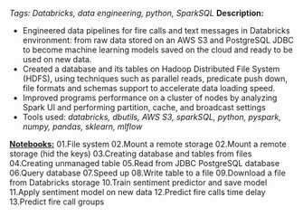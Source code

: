 *Tags: Databricks, data engineering, python, SparkSQL*
**Description:**
- Engineered data pipelines for fire calls and text messages in Databricks environment: from raw data stored on an AWS S3 and PostgreSQL JDBC to become machine learning models saved on the cloud and ready to be used on new data.
- Created a database and its tables on Hadoop Distributed File System (HDFS), using techniques such as parallel reads, predicate push down, file formats and schemas support to accelerate data loading speed. 
- Improved programs performance on a cluster of nodes by analyzing Spark UI and performing partition, cache, and broadcast settings
- Tools used: *databricks, dbutils, AWS S3, sparkSQL, python, pyspark, numpy, pandas, sklearn, mlflow*

[**Notebooks:**](https://cmn0705.github.io/Data_Engineering_with_Databricks/#01.File%20system.html)
01.File system
02.Mount a remote storage
02.Mount a remote storage (hid the keys)
03.Creating database and tables from files
04.Creating unmanaged table
05.Read from JDBC PostgreSQL database
06.Query database
07.Speed up
08.Write table to a file
09.Download a file from Databricks storage
10.Train sentiment predictor and save model
11.Apply sentiment model on new data
12.Predict fire calls time delay
13.Predict fire call groups